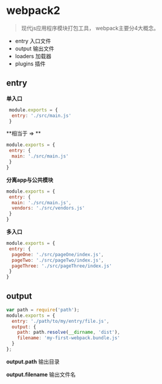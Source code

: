 # webpack2
> 现代js应用程序模块打包工具， webpack主要分4大概念。
- entry 入口文件
- output 输出文件
- loaders 加载器
- plugins 插件


## entry
**单入口**
```javascript
 module.exports = {
  entry: './src/main.js'
 }
```
**相当于 => **
```javascript
module.exports = {
 entry: {
  main: './src/main.js'
 }
}
```

**分离app与公共模块**
```javascript
module.exports = {
 entry: {
  main: './src/main.js',
  vendors: './src/vendors.js'
 }
}
```

**多入口**
```javascript
module.exports = {
 entry: {
  pageOne: './src/pageOne/index.js',
  pageTwo: './src/pageTwo/index.js',
  pageThree: './src/pageThree/index.js'
 }
}
```
## output

```javascript
var path = require('path');
module.exports = {
  entry: './path/to/my/entry/file.js',
  output: {
    path: path.resolve(__dirname, 'dist'),
    filename: 'my-first-webpack.bundle.js'
  }
};
```

**output.path**
输出目录

**output.filename**
输出文件名
